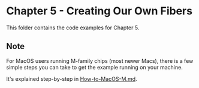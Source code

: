 # Chapter 5 - Creating Our Own Fibers

This folder contains the code examples for Chapter 5.

## Note

For MacOS users running M-family chips (most newer Macs), there is a few
simple steps you can take to get the example running on your machine.

It's explained step-by-step in [How-to-MacOS-M.md](./How-to-MacOS-M.md).
